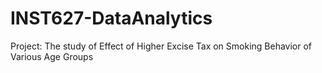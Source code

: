 # INST627-DataAnalytics
Project: The study of Effect of Higher Excise Tax on Smoking Behavior of Various Age Groups

